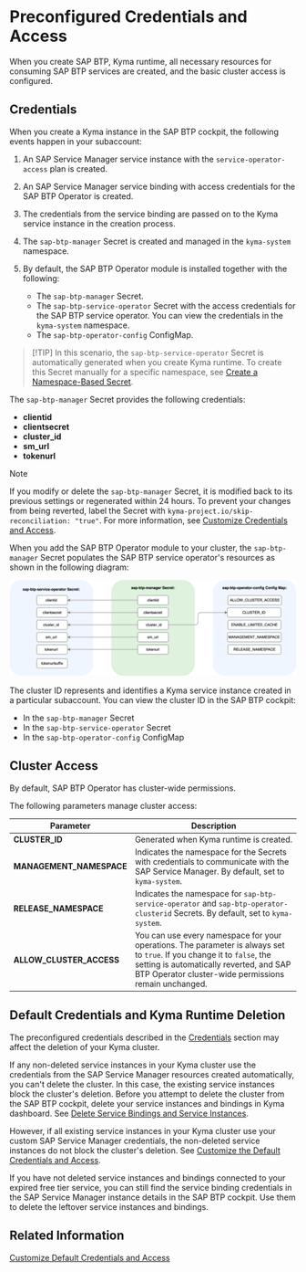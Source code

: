 # Preconfigured Credentials and Access

When you create SAP BTP, Kyma runtime, all necessary resources for consuming SAP BTP services are created, and the basic cluster access is configured.

## Credentials

When you create a Kyma instance in the SAP BTP cockpit, the following events happen in your subaccount:

1. An SAP Service Manager service instance with the `service-operator-access` plan is created.
2. An SAP Service Manager service binding with access credentials for the SAP BTP Operator is created.
3. The credentials from the service binding are passed on to the Kyma service instance in the creation process.
4. The `sap-btp-manager` Secret is created and managed in the `kyma-system` namespace.
5. By default, the SAP BTP Operator module is installed together with the following:

   * The `sap-btp-manager` Secret.
   * The `sap-btp-service-operator` Secret with the access credentials for the SAP BTP service operator. You can view the credentials in the `kyma-system` namespace.
   * The `sap-btp-operator-config` ConfigMap.

> [!TIP] <!--OS only-->
> In this scenario, the `sap-btp-service-operator` Secret is automatically generated when you create Kyma runtime. To create this Secret manually for a specific namespace, see [Create a Namespace-Based Secret](03-22-namespace-level-mapping.md#create-a-namespace-based-secret).

The `sap-btp-manager` Secret provides the following credentials:

* **clientid**
* **clientsecret**
* **cluster_id**
* **sm_url**
* **tokenurl**

> [!NOTE]
> If you modify or delete the `sap-btp-manager` Secret, it is modified back to its previous settings or regenerated within 24 hours.
> To prevent your changes from being reverted, label the Secret with `kyma-project.io/skip-reconciliation: "true"`. For more information, see [Customize Credentials and Access](03-11-customize_secret.md).

When you add the SAP BTP Operator module to your cluster, the `sap-btp-manager` Secret populates the SAP BTP service operator's resources as shown in the following diagram:
<!-- for the HP doc this sentence is different: The SAP BTP Operator module is added by default to your cluster and the `sap-btp-manager` (...) -->

![module_credentials](../assets/module_credentials.drawio.svg)

The cluster ID represents and identifies a Kyma service instance created in a particular subaccount. You can view the cluster ID in the SAP BTP cockpit:

* In the `sap-btp-manager` Secret
* In the `sap-btp-service-operator` Secret
* In the `sap-btp-operator-config` ConfigMap

## Cluster Access

By default, SAP BTP Operator has cluster-wide permissions.

The following parameters manage cluster access:

| Parameter                | Description                                                                                                                                                                              |
|--------------------------|------------------------------------------------------------------------------------------------------------------------------------------------------------------------------------------|
| **CLUSTER_ID**           | Generated when Kyma runtime is created.                                                                                                                                                  |
| **MANAGEMENT_NAMESPACE** | Indicates the namespace for the Secrets with credentials to communicate with the SAP Service Manager. By default, set to `kyma-system`. |
| **RELEASE_NAMESPACE**    | Indicates the namespace for `sap-btp-service-operator` and `sap-btp-operator-clusterid` Secrets. By default, set to `kyma-system`.              |
| **ALLOW_CLUSTER_ACCESS** | You can use every namespace for your operations. The parameter is always set to `true`. If you change it to `false`, the setting is automatically reverted, and SAP BTP Operator cluster-wide permissions remain unchanged.                              |

## Default Credentials and Kyma Runtime Deletion

The preconfigured credentials described in the [Credentials](#credentials) section may affect the deletion of your Kyma cluster.

If any non-deleted service instances in your Kyma cluster use the credentials from the SAP Service Manager resources created automatically, you can't delete the cluster. In this case, the existing service instances block the cluster's deletion. Before you attempt to delete the cluster from the SAP BTP cockpit, delete your service instances and bindings in Kyma dashboard. See [Delete Service Bindings and Service Instances](03-70-delete-bindings-and-instances.md#kyma-dashboard).

However, if all existing service instances in your Kyma cluster use your custom SAP Service Manager credentials, the non-deleted service instances do not block the cluster's deletion. See [Customize the Default Credentials and Access](03-11-customize_secret.md#procedure).

If you have not deleted service instances and bindings connected to your expired free tier service, you can still find the service binding credentials in the SAP Service Manager instance details in the SAP BTP cockpit. Use them to delete the leftover service instances and bindings.


## Related Information

[Customize Default Credentials and Access](03-11-customize_secret.md)
